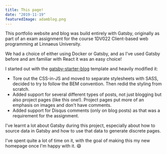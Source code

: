 ```yaml
---
title: This page!
date: "2019-11-19"
featuredImage: adamblog.png
---
```


This portfolio website and blog was build entirely with Gatsby, originally as part of an exam assignment for the course 1DV022 Client-based web programming at Linnaeus University.

We had a choice of either using Docker or Gatsby, and as I've used Gatsby before and am familiar with React it was an easy choice!

I started out with the [gatsby-starter-blog](https://github.com/gatsbyjs/gatsby-starter-blog) template and heavily modified it:

- Tore out the CSS-in-JS and moved to separate stylesheets with SASS, decided to try to follow the BEM convention. Then redid the styling from scratch.
- Added support for several different types of posts, not just blogging but also project pages (like this one!).
  Project pages put more of an emphasis on images and don't have comments.
- Added support for Disqus comments (only on blog posts) as that was a requirement for the assignment.

I've learnt a lot about Gatsby during this project, especially about how to source data in Gatsby and how to use that data to generate discrete pages.

I've spent quite a lot of time on it, with the goal of making this my new homepage once I'm happy with it. 😄
